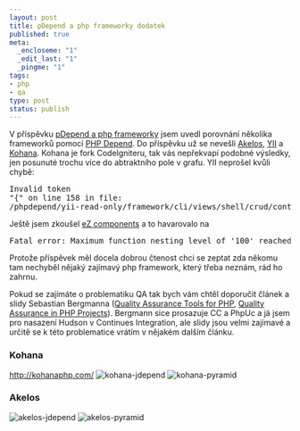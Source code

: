 ```yaml
--- 
layout: post
title: pDepend a php frameworky dodatek
published: true
meta: 
  _encloseme: "1"
  _edit_last: "1"
  _pingme: "1"
tags: 
- php
- qa
type: post
status: publish
---
```

V příspěvku <a href="http://blog.prskavec.net/2009/03/pdepend-a-php-frameworky/">pDepend a php frameworky</a> jsem uvedl porovnání několika frameworků pomocí <a href="http://www.pdepend.org/">PHP Depend</a>. Do příspěvku už se nevešli <a href="http://www.akelos.org/">Akelos</a>, <a href="http://www.yiiframework.com/">YII</a> a <a href="http://kohanaphp.com/">Kohana</a>. Kohana je fork CodeIgniteru, tak vás nepřekvapí podobné výsledky, jen posunuté trochu více do abtraktního pole v grafu. YII neprošel kvůli chybě: <pre>Invalid token "{" on line 158 in file: /phpdepend/yii-read-only/framework/cli/views/shell/crud/controller.php</pre>  Ještě jsem zkoušel <a href="http://ez.no/ezcomponents">eZ components</a> a to havarovalo na
<pre>Fatal error: Maximum function nesting level of '100' reached, aborting! in /usr/share/php/PHP/Depend/Metrics/NPathComplexity/Analyzer.php on line 330</pre>

Protože příspěvek měl docela dobrou čtenost chci se zeptat zda někomu tam nechyběl nějaký zajímavý php framework, který třeba neznám, rád ho zahrnu. 

Pokud se zajímáte o problematiku QA tak bych vám chtěl doporučit článek a slidy Sebastian Bergmanna (<a href="http://sebastian-bergmann.de/archives/856-Quality-Assurance-Tools-for-PHP.html">Quality Assurance Tools for PHP</a>, <a href="http://www.slideshare.net/sebastian_bergmann/quality-assurance-in-php-projects-1163460?type=powerpoint">Quality Assurance in PHP Projects</a>). Bergmann sice prosazuje CC a  PhpUc a já jsem pro nasazení Hudson v Continues Integration, ale slidy jsou velmi zajímavé a určitě se k této problematice vrátím v nějakém dalším článku.

<h3>Kohana</h3> <a href="http://kohanaphp.com/">http://kohanaphp.com/</a>
<img src="http://blog.prskavec.net/wp-content/uploads/2009/03/kohana-jdepend.png" alt="kohana-jdepend" />
<img src="http://blog.prskavec.net/wp-content/uploads/2009/03/kohana-pyramid.png" alt="kohana-pyramid" />
<h3>Akelos</h3> 
<img src="http://blog.prskavec.net/wp-content/uploads/2009/03/akelos-jdepend.png" alt="akelos-jdepend" />
<img src="http://blog.prskavec.net/wp-content/uploads/2009/03/akelos-pyramid.png" alt="akelos-pyramid" />
